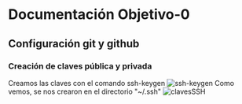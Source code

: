# Documentación Objetivo-0
## Configuración git y github
### Creación de claves pública y privada
Creamos las claves con el comando ssh-keygen
![ssh-keygen](./Objetivo-0/ssh-keygen.png)
Como vemos, se nos crearon en el directorio "~/.ssh"
<img src="./Objetivo-0/clavesSSH.png" alt="clavesSSH">
